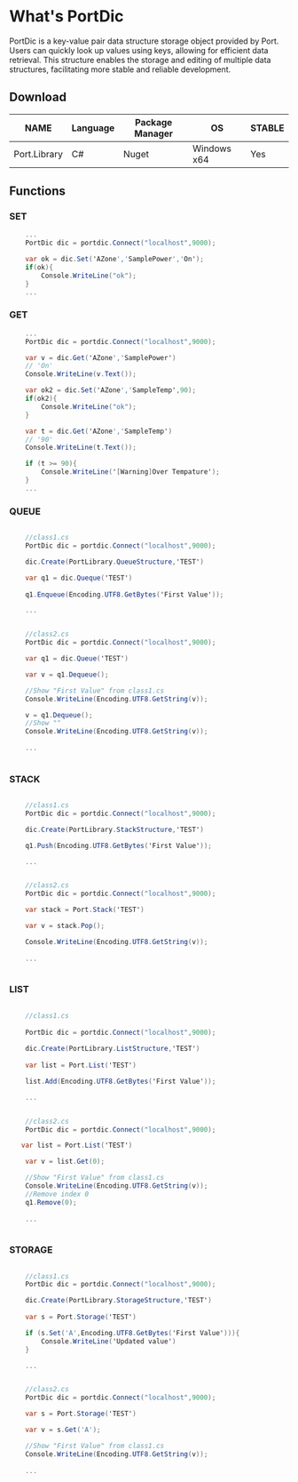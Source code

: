 # What's PortDic
PortDic is a key-value pair data structure storage object provided by Port. Users can quickly look up values using keys, allowing for efficient data retrieval. This structure enables the storage and editing of multiple data structures, facilitating more stable and reliable development.

## Download  
NAME | Language |Package Manager | OS | STABLE | 
------|--------|--------|--------|--------
Port.Library |  C# | Nuget |Windows x64 | Yes | 

## Functions 

### SET

```C#
    ...
    PortDic dic = portdic.Connect("localhost",9000); 

    var ok = dic.Set('AZone','SamplePower','On');
    if(ok){
        Console.WriteLine("ok");
    }
    ...
```
### GET

```C#
    ...
    PortDic dic = portdic.Connect("localhost",9000); 

    var v = dic.Get('AZone','SamplePower')
    // 'On'
    Console.WriteLine(v.Text());

    var ok2 = dic.Set('AZone','SampleTemp',90);
    if(ok2){
        Console.WriteLine("ok");
    }

    var t = dic.Get('AZone','SampleTemp')
    // '90'
    Console.WriteLine(t.Text());

    if (t >= 90){
        Console.WriteLine('[Warning]Over Tempature');
    }
    ...
```
### QUEUE


```C#

    //class1.cs
    PortDic dic = portdic.Connect("localhost",9000); 

    dic.Create(PortLibrary.QueueStructure,'TEST')

    var q1 = dic.Queque('TEST') 
    
    q1.Enqueue(Encoding.UTF8.GetBytes('First Value'));

    ...


    //class2.cs
    PortDic dic = portdic.Connect("localhost",9000); 

    var q1 = dic.Queue('TEST')

    var v = q1.Dequeue();

    //Show "First Value" from class1.cs 
    Console.WriteLine(Encoding.UTF8.GetString(v));

    v = q1.Dequeue();
    //Show ""
    Console.WriteLine(Encoding.UTF8.GetString(v));
    
    ...
    
```
### STACK

```C#

    //class1.cs
    PortDic dic = portdic.Connect("localhost",9000); 

    dic.Create(PortLibrary.StackStructure,'TEST')

    q1.Push(Encoding.UTF8.GetBytes('First Value'));

    ...


    //class2.cs
    PortDic dic = portdic.Connect("localhost",9000); 

    var stack = Port.Stack('TEST')

    var v = stack.Pop();

    Console.WriteLine(Encoding.UTF8.GetString(v));
    
    ...
    
```
### LIST

```C#

    //class1.cs
    
    PortDic dic = portdic.Connect("localhost",9000); 
    
    dic.Create(PortLibrary.ListStructure,'TEST')
    
    var list = Port.List('TEST')

    list.Add(Encoding.UTF8.GetBytes('First Value'));

    ...


    //class2.cs
    PortDic dic = portdic.Connect("localhost",9000); 

   var list = Port.List('TEST')

    var v = list.Get(0);

    //Show "First Value" from class1.cs 
    Console.WriteLine(Encoding.UTF8.GetString(v));
    //Remove index 0
    q1.Remove(0);
    
    ...
    
```
### STORAGE

```C#

    //class1.cs
    PortDic dic = portdic.Connect("localhost",9000); 

    dic.Create(PortLibrary.StorageStructure,'TEST')
    
    var s = Port.Storage('TEST')

    if (s.Set('A',Encoding.UTF8.GetBytes('First Value'))){
        Console.WriteLine('Updated value')
    }

    ...


    //class2.cs
    PortDic dic = portdic.Connect("localhost",9000); 

    var s = Port.Storage('TEST')

    var v = s.Get('A');

    //Show "First Value" from class1.cs 
    Console.WriteLine(Encoding.UTF8.GetString(v));
 
    ...
    
```

